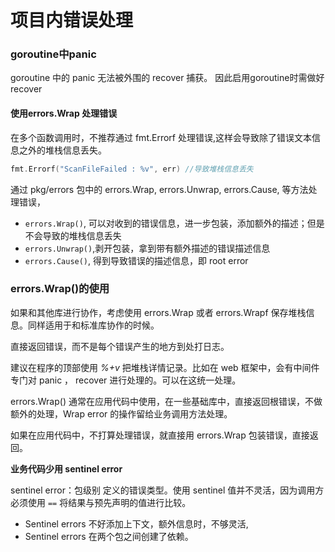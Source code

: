 # 项目内错误处理

### goroutine中panic

goroutine 中的 panic 无法被外围的 recover 捕获。
因此启用goroutine时需做好recover


#### 使用errors.Wrap 处理错误

在多个函数调用时，不推荐通过 fmt.Errorf 处理错误,这样会导致除了错误文本信息之外的堆栈信息丢失。

```go
fmt.Errorf("ScanFileFailed : %v", err) //导致堆栈信息丢失
```

通过 pkg/errors 包中的 errors.Wrap, errors.Unwrap, errors.Cause, 等方法处理错误，


- `errors.Wrap()`, 可以对收到的错误信息，进一步包装，添加额外的描述；但是不会导致的堆栈信息丢失
- `errors.Unwrap()`,剥开包装，拿到带有额外描述的错误描述信息
- `errors.Cause()`, 得到导致错误的描述信息，即 root error

### errors.Wrap()的使用

如果和其他库进行协作，考虑使用 errors.Wrap 或者 errors.Wrapf 保存堆栈信息。同样适用于和标准库协作的时候。 

直接返回错误，而不是每个错误产生的地方到处打日志。

建议在程序的顶部使用 *%+v* 把堆栈详情记录。比如在 web 框架中，会有中间件专门对 panic ， recover 进行处理的。可以在这统一处理。

errors.Wrap() 通常在应用代码中使用，在一些基础库中，直接返回根错误，不做额外的处理，Wrap error 的操作留给业务调用方法处理。

如果在应用代码中，不打算处理错误，就直接用 errors.Wrap 包装错误，直接返回。



**业务代码少用 sentinel error**

sentinel error：包级别 定义的错误类型。使用 sentinel 值并不灵活，因为调用方必须使用 `==` 将结果与预先声明的值进行比较。

- Sentinel errors  不好添加上下文，额外信息时，不够灵活, 
- Sentinel errors 在两个包之间创建了依赖。



